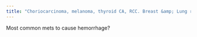 ```yaml
---
title: "Choriocarcinoma, melanoma, thyroid CA, RCC. Breast &amp; Lung rarely do but so common"
---
```

Most common mets to cause hemorrhage?

